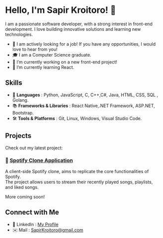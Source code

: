# Hello, I'm Sapir Kroitoro! 👋

I am a passionate software developer, with a strong interest in front-end development.
I love building innovative solutions and learning new technologies.

- 💼 I am actively looking for a job! If you have any opportunities, I would love to hear from you!
- 🎓 I am a Computer Science graduate.
- 🔭 I’m currently working on a new front-end project!
- 🌱 I’m currently learning React.

## Skills

- 📝 **Languages** : Python, JavaScript, C, C++,C#, Java, HTML, CSS, SQL , Golang.
- 📚 **Frameworks & Libraries** : React Native,.NET Framework, ASP.NET, Bootstrap.
- 🛠️ **Tools & Platforms** : Git, Linux, Windows, Visual Studio Code.

## Projects

Check out my latest project:

### 🎵 [Spotify Clone Application](https://github.com/SapirKro/Spotify-Clone) 
A client-side Spotify clone, aims to replicate the core functionalities of Spotify.  
The project allows users to stream their recently played songs, playlists, and liked songs.

More coming soon!

## Connect with Me

- 🔗 LinkedIn : [My Profile](https://www.linkedin.com/in/sapir-kroitoro/)
- ✉️ Mail : SapirKroitoro@gmail.com

